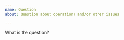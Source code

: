 ```yaml
---
name: Question
about: Question about operations and/or other issues

---
```


What is the question?
